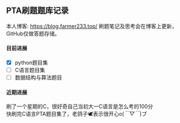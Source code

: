 ## PTA刷题题库记录

本人博客: https://blog.farmer233.top/
刷题笔记及思考会在博客上更新，GitHub仅做答题存储。

#### 目前进展
- [x] python题目集
- [ ] C语言题目集
- [ ] 数据结构与算法题目

#### 近期进展
刷了一个星期的C，很好奇自己当初大一C语言是怎么考的100分  
快刷完C语言PTA题目集了，老鸽子🕊表示很开心o(*￣▽￣*)ブ